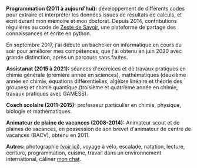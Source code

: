 **Programmation (2011 à aujourd'hui):**
développement de différents codes pour extraire et interpréter les données issues de résultats de calculs, et écrit durant mon mémoire et mon doctorat.
Depuis 2014, contributions régulières au code de [Zeste de Savoir](https://zestedesavoir.com/), une plateforme de partage des connaissances et écrite en python.

En septembre 2017, j'ai débuté un bachelier en informatique en cours du soir pour améliorer mes compétences, que j'ai obtenu en juin 2020 avec grande distinction, après un parcours sans fautes.

**Assistanat (2015 à 2021):**
séances d'exercices et de travaux pratiques en chimie générale (première année en sciences), mathématiques (deuxième année en chimie, équations différentielles, algèbre linéaire et théorie des groupes) et chimie quantique (troisième et quatrième année en chimie, travaux pratiques avec GAMESS).


**Coach scolaire (2011-2015):**
professeur particulier en chimie, physique, biologie et mathématiques.

**Animateur de plaine de vacances (2008-2014):**
Animateur scout et de plaines de vacances, en possession de son brevet d'animateur de centre de vacances (BACV), obtenu en 2011.

**Autres:**
photographie ([voir ici](https://pics.pierrebeaujean.net)), voyage à vélo, escalade, natation, lecture, écriture, programmation, cuisine, travail dans un environnement international, câliner [mon chat](https://twitter.com/PotichatBatida).
